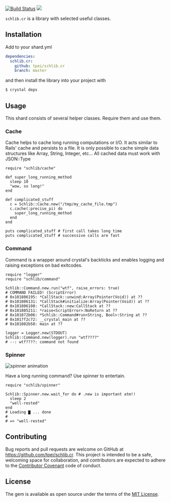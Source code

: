 [![Build Status](https://travis-ci.org/TPei/schlib.cr.svg?branch=master)](https://travis-ci.org/TPei/schlib.cr)
![](https://github.com/schasse/schlib/blob/master/logo/schlib_logo.png)

`schlib.cr` is a library with selected useful classes.

## Installation

Add to your shard.yml

```yaml
dependencies:
  schlib.cr:
    github: tpei/schlib.cr
    branch: master
```

and then install the library into your project with

```bash
$ crystal deps
```

## Usage

This shard consists of several helper classes. Require them and use them.

### Cache

Cache helps to cache long running computations or I/O. It acts similar
to Rails' cache and persists to a file. It is only possible to cache
simple data structures like Array, String, Integer, etc...
All cached data must work with JSON::Type

```crystal
require "schlib/cache"

def super_long_running_method
  sleep 10
  "wow, so long!"
end

def complicated_stuff
  c = Schlib::Cache.new("/tmp/my_cache_file.tmp")
  c.cache(:precise_pi) do
    super_long_running_method
  end
end

puts complicated_stuff # first call takes long time
puts complicated_stuff # successive calls are fast
```

### Command

Command is a wrapper around crystal's backticks and enables logging and
raising exceptions on bad exitcodes.

```crystal
require "logger"
require "schlib/command"

Schlib::Command.new.run("wtf", raise_errors: true)
# COMMAND FAILED! (ScriptError)
# 0x101806195: *CallStack::unwind:Array(Pointer(Void)) at ??
# 0x101806131: *CallStack#initialize:Array(Pointer(Void)) at ??
# 0x101806108: *CallStack::new:CallStack at ??
# 0x101805211: *raise<ScriptError>:NoReturn at ??
# 0x101872b06: *Schlib::Command#run<String, Bool>:String at ??
# 0x1017f2c72: __crystal_main at ??
# 0x101802b58: main at ??

logger = Logger.new(STDOUT)
Schlib::Command.new(logger).run "wtf????"
# --: wtf????: command not found
```

### Spinner

![spinner animation](https://github.com/schasse/schlib/raw/master/spinner.gif)

Have a long running command? Use spinner to entertain.

```crystal
require "schlib/spinner"

Schlib::Spinner.new.wait_for do # .new is important atm!!
  sleep 2
  "well-rested"
end
# Loading ▇ ... done
#
# => "well-rested"
```

## Contributing

Bug reports and pull requests are welcome on GitHub at
https://github.com/tpei/schlib.cr. This project is intended to be a
safe, welcoming space for collaboration, and contributors are expected
to adhere to
the [Contributor Covenant](http://contributor-covenant.org) code of
conduct.


## License

The gem is available as open source under the terms of
the [MIT License](http://opensource.org/licenses/MIT).
